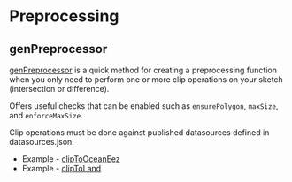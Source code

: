 # Preprocessing

## genPreprocessor

[genPreprocessor](./api/geoprocessing/functions/genPreprocessor.md) is a quick method for creating a preprocessing function when you only need to perform one or more clip operations on your sketch (intersection or difference).

Offers useful checks that can be enabled such as `ensurePolygon`, `maxSize`, and `enforceMaxSize`.

Clip operations must be done against published datasources defined in datasources.json.

- Example - [clipToOceanEez](https://github.com/seasketch/geoprocessing/blob/dev/packages/template-ocean-eez/src/functions/clipToOceanEez.ts)
- Example - [clipToLand](https://github.com/seasketch/geoprocessing/blob/dev/packages/template-ocean-eez/src/functions/clipToLand.ts)
